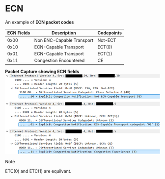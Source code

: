 # ECN

An example of **ECN packet codes**

| ECN Fields | Description               | Codepoints |
| ---------- | ------------------------- | ---------- |
| 0x00       | Non ENC-Capable Transport | Not-ECT    |
| 0x10       | ECN-Capable Transport     | ECT(0)     |
| 0x01       | ECN-Capable Transport     | ECT(1)     |
| 0x11       | Congestion Encountered    | CE         |

**Packet Capture showing ECN fields**
![packet capture showing ECN values](./images/ECN.png)
> [!Note]
> ETC(0) and ETC(1) are equilvant.

